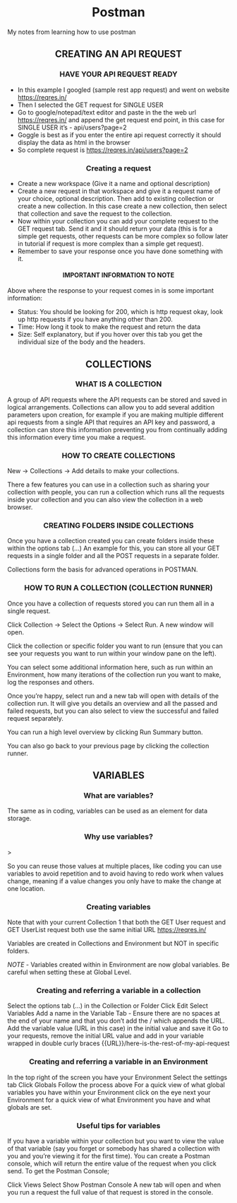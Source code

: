 <h1 align="center">Postman</h1>
My notes from learning how to use postman 


<h2 align="center">CREATING AN API REQUEST</h2>

<h3 align="center">HAVE YOUR API REQUEST READY</h3>

- In this example I googled (sample rest app request) and went on website https://reqres.in/ 
- Then I selected the GET request for SINGLE USER 
- Go to google/notepad/text editor and paste in the the web url https://reqres.in/ and append the get request end point, in this case  for SINGLE USER it’s - api/users?page=2
- Goggle is best as if you enter the entire api request correctly it should display the data as html in the browser 
- So complete request is https://reqres.in/api/users?page=2

 <h3 align="center">Creating a request</h3>	
 
- Create a new workspace (Give it a name and optional description)
- Create a new request in that workspace and give it a request name of your choice, optional description. Then add to existing collection or create a new collection. In this case create a new collection, then select that collection and save the request to the collection. 
- Now within your collection you can add your complete request to the GET request tab. Send it and it should return your data (this is for a simple get requests, other requests can be more complex so follow later in tutorial if request is more complex than a simple get request). 
- Remember to save your response once you have done something with it. 
	
<h4 align="center">IMPORTANT INFORMATION TO NOTE</h4>			

Above where the response to your request comes in is some important information:

- Status: You should be looking for 200, which is http request okay, look up http requests if you have anything other than 200.
- Time: How long it took to make the request and return the data 
- Size: Self explanatory, but if you hover over this tab you get the individual size of the body and the headers. 


<h2 align="center">COLLECTIONS</h2>

<h3 align="center">WHAT IS A COLLECTION </h3>					

A group of API requests where the API requests can be stored and saved in logical arrangements. Collections can allow you to add several addition parameters upon creation, for example if you are making multiple different api requests from a single API that requires an API key and password, a collection can store this information preventing you from continually adding this information every time you make a request. 

<h3 align="center">HOW TO CREATE COLLECTIONS</h3>		

New -> Collections -> Add details to make your collections. 

There a few features you can use in a collection such as sharing your collection with people, you can run a collection which runs all the requests inside your collection and you can also view the collection in a web browser. 


<h3 align="center">CREATING FOLDERS INSIDE COLLECTIONS</h3>			

Once you have a collection created you can create folders inside these within the options tab (…) An example for this, you can store all your GET requests in a single folder and all the POST requests in a separate folder. 

Collections form the basis for advanced operations in POSTMAN. 

<h3 align="center">HOW TO RUN A COLLECTION (COLLECTION RUNNER)</h3>


Once you have a collection of requests stored you can run them all in a single request. 

Click Collection -> Select the Options -> Select Run. A new window will open. 

Click the collection or specific folder you want to run (ensure that you can see your requests you want to run within your window pane on the left). 

You can select some additional information here, such as run within an Environment, how many iterations of the collection run you want to make, log the responses and others. 

Once you’re happy, select run and a new tab will open with details of the collection run. It will give you details an overview and all the passed and failed requests, but you can also select to view the successful and failed request separately.

You can run a high level overview by clicking Run Summary button. 

You can also go back to your previous page by clicking the collection runner. 

<h2 align="center">VARIABLES</h2>

<h3 align="center">What are variables?</h3>

The same as in coding, variables can be used as an element for data storage. 

<h3 align="center">Why use variables?</h3>>

So you can reuse those values at multiple places, like coding you can use variables to avoid repetition and to avoid having to redo work when values change, meaning if a value changes you only have to make the change at one location. 

<h3 align="center">Creating variables</h3>

Note that with your current Collection 1 that both the GET User request and GET UserList request both use the same initial URL  https://reqres.in/

Variables are created in Collections and Environment but NOT in specific folders. 

*NOTE* - Variables created within in Environment are now global variables. Be careful when setting these at Global Level. 

<h3 align="center">Creating and referring a variable in a collection</h3>

Select the options tab (…) in the Collection or Folder 
Click Edit 
Select Variables 
Add a name in the Variable Tab - Ensure there are no spaces at the end of your name and that you don’t add the / which appends the URL. 
Add the variable value (URL in this case) in the initial value and save it
Go to your requests, remove the initial URL value and add in your variable wrapped in double curly braces {{URL}}/here-is-the-rest-of-my-api-request

<h3 align="center">Creating and referring a variable in an Environment</h3>

In the top right of the screen you have your Environment
Select the settings tab 
Click Globals 
Follow the process above 
For a quick view of what global variables you have within your Environment click on the eye next your Environment for a quick view of what Environment you have and what globals are set. 

 <h3 align="center">Useful tips for variables</h3>
If you have a variable within your collection but you want to view the value of that variable (say you forget or somebody has shared a collection with you and you’re viewing it for the first time). You can create a Postman console, which will return the entire value of the request when you click send. To get the Postman Console;

Click Views
Select Show Postman Console
A new tab will open and when you run a request the full value of that request is stored in the console. 

